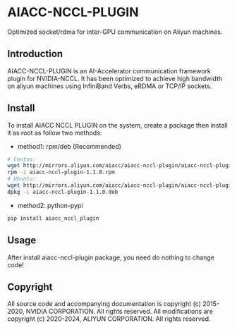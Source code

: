 # AIACC-NCCL-PLUGIN

Optimized socket/rdma for inter-GPU communication on Aliyun machines.

## Introduction

AIACC-NCCL-PLUGIN is an AI-Accelerator communication framework plugin for NVIDIA-NCCL.
It has been optimized to achieve high bandwidth on aliyun machines using InfiniBand Verbs, eRDMA or TCP/IP sockets.

## Install

To install AIACC NCCL PLUGIN on the system, create a package then install it as root as follow two methods:

- method1: rpm/deb (Recommended)
```sh
# Centos:
wget http://mirrors.aliyun.com/aiacc/aiacc-nccl-plugin/aiacc-nccl-plugin-1.1.0.rpm
rpm -i aiacc-nccl-plugin-1.1.0.rpm
# Ubuntu:
wget http://mirrors.aliyun.com/aiacc/aiacc-nccl-plugin/aiacc-nccl-plugin-1.1.0.deb
dpkg -i aiacc-nccl-plugin-1.1.0.deb
```

- method2: python-pypi
```sh
pip install aiacc_nccl_plugin
```

## Usage

After install aiacc-nccl-plugin package, you need do nothing to change code!

## Copyright

All source code and accompanying documentation is copyright (c) 2015-2020, NVIDIA CORPORATION. All rights reserved.
All modifications are copyright (c) 2020-2024, ALIYUN CORPORATION. All rights reserved.
